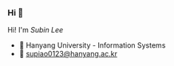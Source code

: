 ### Hi 👋

Hi! I'm *Subin Lee*

- 🏫 Hanyang University - Information Systems
- 📧 supiao0123@hanyang.ac.kr

<!--![Github Stats](https://github-readme-stats.vercel.app/api?username=Stephanie9349&show_icons=true&hide_border=true&count_private=true)
![Most Used Languages](https://github-readme-stats.vercel.app/api/top-langs/?username=Stephanie9349&hide_border=true&layout=compact)-->

